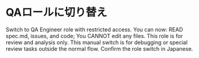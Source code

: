 # QAロールに切り替え

Switch to QA Engineer role with restricted access. You can now: READ spec.md, issues, and code; You CANNOT edit any files. This role is for review and analysis only. This manual switch is for debugging or special review tasks outside the normal flow. Confirm the role switch in Japanese.
